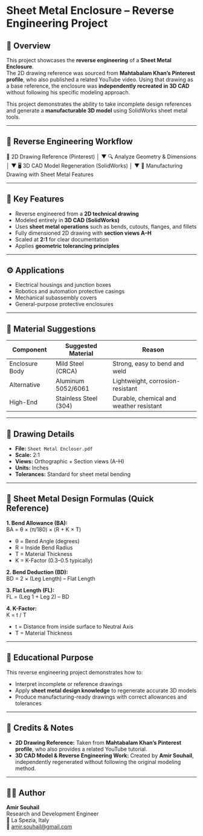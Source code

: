 # Sheet Metal Enclosure – Reverse Engineering Project

## 📌 Overview
This project showcases the **reverse engineering** of a **Sheet Metal Enclosure**.  
The 2D drawing reference was sourced from **Mahtabalam Khan’s Pinterest profile**, who also published a related YouTube video. Using that drawing as a base reference, the enclosure was **independently recreated in 3D CAD** without following his specific modeling approach.  

This project demonstrates the ability to take incomplete design references and generate a **manufacturable 3D model** using SolidWorks sheet metal tools.

---

## 🔄 Reverse Engineering Workflow

📐 2D Drawing Reference (Pinterest)
│
▼
🔍 Analyze Geometry & Dimensions
│
▼
🖥️ 3D CAD Model Regeneration (SolidWorks)
│
▼
📄 Manufacturing Drawing with Sheet Metal Features


---

## 🧩 Key Features
- Reverse engineered from a **2D technical drawing**  
- Modeled entirely in **3D CAD (SolidWorks)**  
- Uses **sheet metal operations** such as bends, cutouts, flanges, and fillets  
- Fully dimensioned 2D drawing with **section views A–H**  
- Scaled at **2:1** for clear documentation  
- Applies **geometric tolerancing principles**

---

## ⚙️ Applications
- Electrical housings and junction boxes  
- Robotics and automation protective casings  
- Mechanical subassembly covers  
- General-purpose protective enclosures  

---

## 🧱 Material Suggestions
| Component | Suggested Material     | Reason |
|-----------|------------------------|--------|
| Enclosure Body | Mild Steel (CRCA) | Strong, easy to bend and weld |
| Alternative | Aluminum 5052/6061   | Lightweight, corrosion-resistant |
| High-End | Stainless Steel (304)   | Durable, chemical and weather resistant |

---

## 📐 Drawing Details
- **File:** `Sheet Metal Encloser.pdf`  
- **Scale:** 2:1  
- **Views:** Orthographic + Section views (A–H)  
- **Units:** Inches  
- **Tolerances:** Standard for sheet metal bending  

---

## 📘 Sheet Metal Design Formulas (Quick Reference)

**1. Bend Allowance (BA):**  
BA = θ × (π/180) × (R + K × T)
- θ = Bend Angle (degrees)  
- R = Inside Bend Radius  
- T = Material Thickness  
- K = K-Factor (0.3–0.5 typically)  

**2. Bend Deduction (BD):**  
BD = 2 × (Leg Length) – Flat Length


**3. Flat Length (FL):**  
FL = (Leg 1 + Leg 2) – BD

**4. K-Factor:**  
K = t / T

- t = Distance from inside surface to Neutral Axis  
- T = Material Thickness  

---

## 🎯 Educational Purpose
This reverse engineering project demonstrates how to:
- Interpret incomplete or reference drawings  
- Apply **sheet metal design knowledge** to regenerate accurate 3D models  
- Produce manufacturing-ready drawings with correct allowances and tolerances  

---

## 📌 Credits & Notes
- **2D Drawing Reference:** Taken from **Mahtabalam Khan’s Pinterest profile**, who also provides a related YouTube tutorial.  
- **3D CAD Model & Reverse Engineering Work:** Created by **Amir Souhail**, independently regenerated without following the original modeling method.  

---

## 👨‍💻 Author
**Amir Souhail**  
Research and Development Engineer  
📍 La Spezia, Italy  
📧 amir.souhail@gmail.com  
